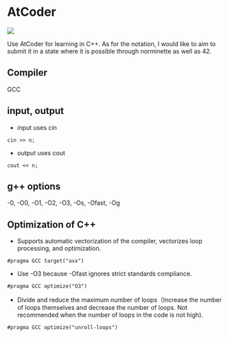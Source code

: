 # AtCoder
![](https://img.shields.io/badge/C++-4682b4?style=for-the-badge&logo=cplusplus)

Use AtCoder for learning in C++.
As for the notation, I would like to aim to submit it in a state where it is possible through norminette as well as 42.

## Compiler
GCC

## input, output
- input uses cin
```
cin >> n;
```
- output uses cout
```
cout << n;
```

## g++ options
-0, -O0, -O1, -O2, -O3, -Os, -Ofast, -Og


## Optimization of C++
- Supports automatic vectorization of the compiler, vectorizes loop processing, and optimization.
```
#pragma GCC target("avx")
```
- Use -O3 because -Ofast ignores strict standards compliance.
```
#pragma GCC optimize("O3")
```
- Divide and reduce the maximum number of loops（Increase the number of loops themselves and decrease the number of loops. Not recommended when the number of loops in the code is not high).
```
#pragma GCC optimize("unroll-loops")
```
